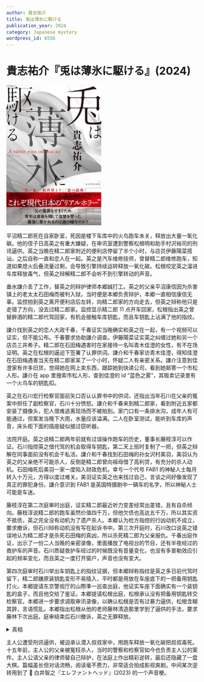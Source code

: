 ```yaml
---
author: 貴志祐介
title: 兎は薄氷に駆ける
publication_year: 2024
category: Japanese mystery
wordpress_id: 6556
---
```


# 貴志祐介『兎は薄氷に駆ける』(2024)

<img src=images/2024_cover.jpg width=250/>

平沼精二郎死在自家卧室，死因是楼下车库中的火鸟跑车未关，释放出大量一氧化碳。他的侄子日高英之有重大嫌疑，在审讯室遭到警察松根明和助手村沢裕司的刑讯逼供。英之当晚在精二郎家附近的便利店停留了半个小时，与店员伊藤陽菜搭讪，之后自称一直和恋人在一起。英之是汽车维修技师，曾替精二郎维修跑车，知道如果熄火后叠流量过剩，会导致引擎持续运转释放一氧化碳。松根咬定英之溜进车库释放毒气，但英之辩解精二郎不会听不到引擎转动的声音。

垂水謙介丢了工作，替英之的辩护律师本郷誠打工。英之的父亲平沼康信因为杀害镇上的老太太石田梅而被判入狱，当时便是本郷负责辩护，本郷一直相信康信无辜。监控拍到英之离开便利店后左转，向精二郎家的方向走去，但英之辩称他只是走错了方向，没去过精二郎家。监控显示精二郎 11 点开车回家，松根指出英之曾替醉酒的精二郎代驾回家，有机会接触车库钥匙，而且车钥匙上沾满了他的指纹。

謙介找到英之的恋人大政千春，千春证实当晚确实和英之在一起，有一个视频可以证实，但不能公布。千春要求协助謙介调查。伊藤陽菜证实英之纠缠过她和另一个店员三井希子。精二郎在石田梅遇害时在家接待一名叫青木佳澄的女性，有不在场证明。英之在松根的逼迫下签署了认罪供词。謙介和千春家访青木佳澄，得知佳澄在石田梅遇害当天在精二郎家呆了一个小时，怀疑二人有亲密关系。謙介注意到佳澄家有许多旧货，觉得她在网上卖东西，跟踪她到快递公司，看到她邮寄一个市松人形。謙介在 app 里搜索市松人形，查到佳澄的 id “蓝色之雾”，其贩卖记录里有一个火鸟车的钥匙扣。

英之在石川宏行检察官面前矢口否认认罪书中的供词，还指出当年石川在父亲的冤案中担任了副检察官，石川十分愤怒。謙介和千春来到精二郎家，看到附近五家都安装了摄像头，犯人很难逃离现场而不被拍到。家门口有一条排水沟，成年人有可能通过，但案发当晚下大雨，水量应该溢满。二人在卧室测试，能听到车库的声音，床头柜下面的插座疑似接过窃听器。

法院开庭。英之说精二郎两年前就有过误操作跑车的历史，董事长藤枝淳可以作证。石川指控英之借代驾的机会取得车钥匙，第二天上班时复制了一把，但英之辩解在同事面前没有机会干私活。謙介和千春找到石田梅的孙女沢村美羽，美羽认为英之的父亲绝不可能杀人，反倒是精二郎曾向祖母借了高利贷，有充分的杀人动机。石田梅死后美羽一家一度陷入财政危机，幸亏一个代号 FAB1 的神秘人士每月转入十万元，方得以度过难关。美羽证实英之也来找过自己，言谈之间好像发现了真正的罪犯身份。謙介意识到 FAB1 是英国特摄剧中一辆车的名字，所以神秘人士可能是车迷。

藤枝淳在第二次庭审时出庭，证实精二郎最近听力变差经常出差错，且有自杀倾向。藤枝淳说精二郎的跑车虽然价值四千万，但他欠债也高达五千万，所以其实资不抵债，英之完全没有动机为了遗产杀人。本郷认为检方指控的行凶动机不成立，要求撤诉，但石川辩称动机没有写在起诉书中。第三次开庭时，石川改口说英之错误地认为精二郎才是杀死石田梅的真凶，所以杀死精二郎为父亲报仇。千春出庭作证，出示了一份二人当晚的亲密录像，里面播放了电视台的节目，还有半夜经过的救护车的声音。石川质疑救护车经过的时候既没有音量变化，也没有多普勒效应引起的频率变化，而且英之一度打开窗户，声音也没有变大。

第四次庭审时石川举出车钥匙上的指纹证据，但本郷辩称指纹是英之多日前代驾时留下，精二郎嫌原装钥匙变形不易插入，平时都是用放在车座底下的一把备用钥匙打火。本郷提请东京警视厅的山際準一巡查出庭，他证实车座下面确实有一个装钥匙的盒子，而且他交给了鉴证。本郷提请松根出庭，松根承认没有把备用钥匙转交检察官。本郷进一步要求调取审讯录像，以确认松根是否有过暴力逼供，松根含糊其辞，言语慌乱。本郷指出松根从他的老师藤林清造那里学到了逼供的手法，要求藤林下次出庭。庭审结束后石川撤诉，英之无罪释放。

<details><summary>真相</summary>
精二郎杀死了石田梅，出于对死者家属的歉疚，每个月转入十万元。英之查知真相，杀死精二郎为父报仇。英之在精二郎的卧室安放了窃听器，听到他酣睡之后打开汽车发动机，放出一氧化碳。英之戴着氧气瓶等到精二郎死去，回卧室回收窃听器，然后打开井盖，从排水沟潜水逃出。千春帮英之作伪证，并在出水口接应。英之故意留下对自己不利的证据，是为了拿自己当诱饵，重新引出父亲的冤案，揭露警察刑讯逼供和检察官制造冤案的黑历史。
</details>

主人公遭受刑讯逼供，被迫承认潜入叔叔家中，用跑车释放一氧化碳把叔叔毒死。十五年前，主人公的父亲被冤枉杀人，当时的警察和检察官如今也负责主人公的案件。主人公请父亲的律师替自己辩护，在法庭上作出精彩逆转，最后还隐藏了一盘大棋。篇幅虽长但对话流畅，阅读毫不费力，非常适合拍成影视爽剧。中间某次逆转用到了 📖 白井智之『エレファントヘッド』(2023) 的一个声音梗。